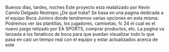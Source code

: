 Buenos días, tardes, noches
Este proyecto esta realalizado por Kevin Camilo Delgado Restrepo
¿De qué trata?
Se basa en una pagina dedicada a el equipo Boca Juniors donde tendremos varias opciones en esta misma. Podremos ver las plantillas, los jugadores, camisetas, fc 24 el cual es el nuevo juego relizado por EA SPORTS, comprar productos, etc. 
La pagina va lanzada a los fanaticos de boca para que puedan visualizar todo lo que pasa en casi un tiempo real con el equipo y estar actualizados acerca de este
